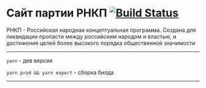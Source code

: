 Сайт партии РНКП [![Build Status](https://travis-ci.org/rnkp/rnkp2.svg?branch=master)](https://travis-ci.org/rnkp/rnkp2)
============

РНКП - Российская народная концептуальная программа. Создана для ликвидации пропасти между российским народом и властью, и достижения целей более высокого порядка общественной значимости

---

  `yarn` - дев версия

  `yarn prod && yarn export` - сборка билда

---

